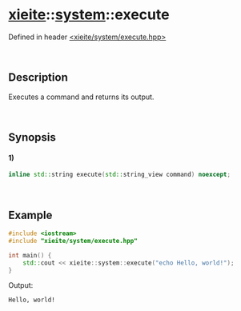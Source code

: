 # [xieite](../../xieite.md)\:\:[system](../../system.md)\:\:execute
Defined in header [<xieite/system/execute.hpp>](../../../include/xieite/system/execute.hpp)

&nbsp;

## Description
Executes a command and returns its output.

&nbsp;

## Synopsis
#### 1)
```cpp
inline std::string execute(std::string_view command) noexcept;
```

&nbsp;

## Example
```cpp
#include <iostream>
#include "xieite/system/execute.hpp"

int main() {
    std::cout << xieite::system::execute("echo Hello, world!");
}
```
Output:
```
Hello, world!
```
